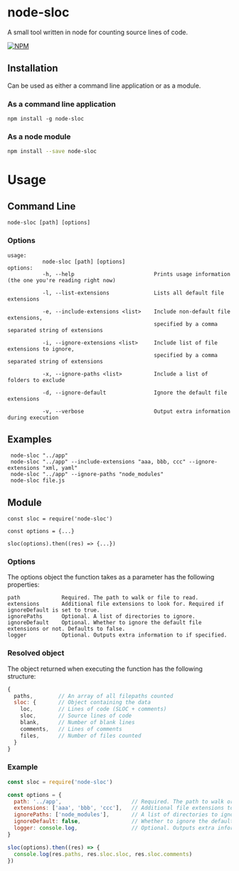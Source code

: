 # node-sloc
A small tool written in node for counting source lines of code.

[![NPM](https://nodei.co/npm/node-sloc.png)](https://nodei.co/npm/node-sloc/)

## Installation
Can be used as either a command line application or as a module.

### As a command line application
```
npm install -g node-sloc
```
### As a node module
```sh
npm install --save node-sloc
```
# Usage
## Command Line
``` node-sloc [path] [options] ```

### Options
```
usage:
           node-sloc [path] [options]
options:
           -h, --help                         Prints usage information (the one you're reading right now)

           -l, --list-extensions              Lists all default file extensions

           -e, --include-extensions <list>    Include non-default file extensions,
                                              specified by a comma separated string of extensions

           -i, --ignore-extensions <list>     Include list of file extensions to ignore,
                                              specified by a comma separated string of extensions

           -x, --ignore-paths <list>          Include a list of folders to exclude

           -d, --ignore-default               Ignore the default file extensions

           -v, --verbose                      Output extra information during execution

```
## Examples
```
 node-sloc "../app"
 node-sloc "../app" --include-extensions "aaa, bbb, ccc" --ignore-extensions "xml, yaml"
 node-sloc "../app" --ignore-paths "node_modules"
 node-sloc file.js
```

## Module
```
const sloc = require('node-sloc')

const options = {...}

sloc(options).then((res) => {...})
```

### Options
The options object the function takes as a parameter has the following properties:
```
path             Required. The path to walk or file to read.
extensions       Additional file extensions to look for. Required if ignoreDefault is set to true.
ignorePaths      Optional. A list of directories to ignore.
ignoreDefault    Optional. Whether to ignore the default file extensions or not. Defaults to false.
logger           Optional. Outputs extra information to if specified.
```
### Resolved object
The object returned when executing the function has the following structure:
```js
{
  paths,        // An array of all filepaths counted
  sloc: {       // Object containing the data
    loc,        // Lines of code (SLOC + comments)
    sloc,       // Source lines of code
    blank,      // Number of blank lines
    comments,   // Lines of comments
    files,      // Number of files counted
  }
}
```

### Example
```js
const sloc = require('node-sloc')

const options = {
  path: '../app',                      // Required. The path to walk or file to read.
  extensions: ['aaa', 'bbb', 'ccc'],   // Additional file extensions to look for. Required if ignoreDefault is set to true.
  ignorePaths: ['node_modules'],       // A list of directories to ignore.
  ignoreDefault: false,                // Whether to ignore the default file extensions or not
  logger: console.log,                 // Optional. Outputs extra information to if specified.
}

sloc(options).then((res) => {
  console.log(res.paths, res.sloc.sloc, res.sloc.comments)
})

```
